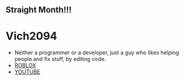 ## Straight Month!!!

# Vich2094
* Neither a programmer or a developer, just a guy who likes helping people and fix stuff, by editing code.
* [ROBLOX](https://www.roblox.com/users/83679264/profile)
* [YOUTUBE](https://www.youtube.com/channel/UCRdxtzmztiE86DhCxQYd7KQ)